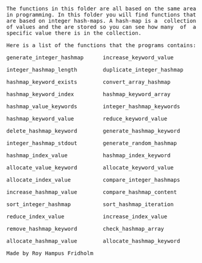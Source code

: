 
<pre>
The functions in this folder are all based on the same area
in programming. In this folder you will find functions that
are based on integer hash-maps. A hash-map is a  collection
of values and the are stored so you can see how many  of  a
specific value there is in the collection.

Here is a list of the functions that the programs contains:

generate_integer_hashmap      increase_keyword_value

integer_hashmap_length        duplicate_integer_hashmap

hashmap_keyword_exists        convert_array_hashmap

hashmap_keyword_index         hashmap_keyword_array

hashmap_value_keywords        integer_hashmap_keywords

hashmap_keyword_value         reduce_keyword_value

delete_hashmap_keyword        generate_hashmap_keyword

integer_hashmap_stdout        generate_random_hashmap

hashmap_index_value           hashmap_index_keyword

allocate_value_keyword        allocate_keyword_value

allocate_index_value          compare_integer_hashmaps

increase_hashmap_value        compare_hashmap_content

sort_integer_hashmap          sort_hashmap_iteration

reduce_index_value            increase_index_value

remove_hashmap_keyword        check_hashmap_array

allocate_hashmap_value        allocate_hashmap_keyword

Made by Roy Hampus Fridholm
</pre>
